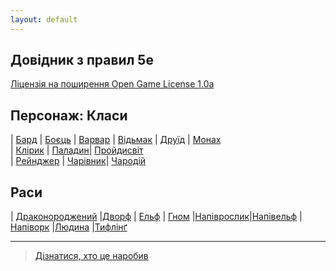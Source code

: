```yaml
---
layout: default
---
```



## Довідник з правил 5e
 [Ліцензія на поширення Open Game License  1.0a ](./license.md) 


## Персонаж: Класи

| [Бард](./character/classes/bard.md)        | [Боєць](./character/classes/fighter.md)  | [Варвар](./character/classes/barbarian.md) 
| [Відьмак](./character/classes/warlock.md)  | [Друїд](./character/classes/druid.md)    | [Монах](./character/classes/monk.md)  
| [Клірик](./character/classes/cleric.md)    | [Паладин](./character/classes/paladin.md)| [Пройдисвіт](./character/classes/rogue.md)  
| [Рейнджер](./character/classes/ranger.md)  | [Чарівник](./character/classes/wizard.md)| [Чародій](./character/classes/sorcerer.md) 

## Раси

| [Драконороджений](./character/races/dragonborn.md) |[Дворф](./character/races/dwarf.md)         | [Ельф](./character/races/elf.md) 
| [Гном](./character/races/gnome.md)                 |[Напіврослик](./character/races/halfling.md)|[Напівельф](./character/races/half-elf.md)
|[Напіворк](./character/races/half-orc.md)           |[Людина](./character/races/human.md)        |[Тифлінґ](./character/races/tiefling.md)

- - -
> [Дізнатися, хто це наробив](./credits.md)
